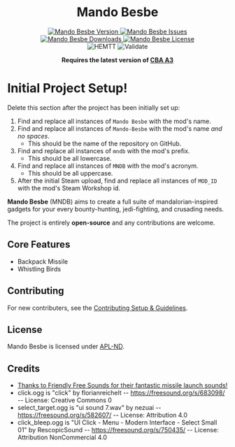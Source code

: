 <!-- If you want to make changes to this README, you need to also modify the README.md in the docs folder as well -->

<h1 align="center">Mando Besbe</h1>
<p align="center">
    <a href="https://github.com/CmdrGree/Mando-Besbe/releases/latest">
        <img src="https://img.shields.io/badge/Version-0.0.0-blue?style=flat-square" alt="Mando Besbe Version">
    </a>
    <a href="https://github.com/CmdrGree/Mando-Besbe/issues">
        <img src="https://img.shields.io/github/issues-raw/CmdrGree/Mando-Besbe.svg?style=flat-square&label=Issues" alt="Mando Besbe Issues">
    </a>
    <a href="https://steamcommunity.com/sharedfiles/filedetails/?id=MOD_ID">
        <img src="https://img.shields.io/steam/downloads/MOD_ID.svg?style=flat-square&label=Downloads" alt="Mando Besbe Downloads">
    </a>
    <a href="https://github.com/CmdrGree/Mando-Besbe/blob/master/LICENSE">
        <img src="https://img.shields.io/badge/License-APL ND-red?style=flat-square" alt="Mando Besbe License">
    </a>
    <br>
    <img src="https://img.shields.io/github/actions/workflow/status/CmdrGree/Mando-Besbe/hemtt.yml?style=flat-square&label=HEMTT" alt="HEMTT">
    <img src="https://img.shields.io/github/actions/workflow/status/CmdrGree/Mando-Besbe/arma.yml?style=flat-square&label=Validate" alt="Validate">
</p>

<p align="center">
    <b>Requires the latest version of <a href="https://github.com/CBATeam/CBA_A3/releases/latest">CBA A3</a></b>
</p>

# Initial Project Setup!
Delete this section after the project has been initially set up:
1. Find and replace all instances of `Mando Besbe` with the mod's name.
2. Find and replace all instances of `Mando-Besbe` with the mod's name *and no spaces*.
   - This should be the name of the repository on GitHub.
3. Find and replace all instances of `mndb` with the mod's prefix.
   - This should be all lowercase.
4. Find and replace all instances of `MNDB` with the mod's acronym.
   - This should be all uppercase.
5. After the initial Steam upload, find and replace all instances of `MOD_ID` with the mod's Steam Workshop id.

**Mando Besbe** (MNDB) aims to create a full suite of mandalorian-inspired gadgets for your every bounty-hunting, jedi-fighting, and crusading needs.

The project is entirely **open-source** and any contributions are welcome.

## Core Features
- Backpack Missile
- Whistling Birds

## Contributing
For new contributers, see the [Contributing Setup & Guidelines](./.github/CONTRIBUTING.md).

## License
Mando Besbe is licensed under [APL-ND](./LICENSE.md).

## Credits
- [Thanks to Friendly Free Sounds for their fantastic missile launch sounds!](https://www.youtube.com/@FriendlyFreeSounds)
- click.ogg is "click" by florianreichelt -- https://freesound.org/s/683098/ -- License: Creative Commons 0
- select_target.ogg is "ui sound 7.wav" by nezuai -- https://freesound.org/s/582607/ -- License: Attribution 4.0
- click_bleep.ogg is "UI Click - Menu - Modern Interface - Select Small 01" by RescopicSound -- https://freesound.org/s/750435/ -- License: Attribution NonCommercial 4.0